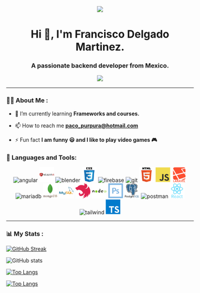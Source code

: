 <div id="header" align="center">
    <img src="https://media.giphy.com/media/3oKIPnAiaMCws8nOsE/giphy.gif" width="250" />
    <h1 align="center">Hi 👋, I'm Francisco Delgado Martinez.</h1>
    <h3 align="center">A passionate backend developer from Mexico.</h3>
</div>
<div id="badges" align="center">
    <img src="https://img.shields.io/github/followers/StickeMan?color=purple&logo=GitHub&style=for-the-badge" />
</div>

---

### 🧑🏽 About Me :
- 🌱 I’m currently learning **Frameworks and courses.**

- 📫 How to reach me **paco_purpura@hotmail.com**

- ⚡ Fun fact **I am funny 😃 and I like to play video games 🎮**

<div align="center">
    <h3 align="left">🔨 Languages and Tools:</h3>
    <div>
        <img src="https://angular.io/assets/images/logos/angular/angular.svg" alt="angular" width="40" height="40"/>
        <img src="https://raw.githubusercontent.com/devicons/devicon/master/icons/angularjs/angularjs-original-wordmark.svg" alt="angularjs" width="40" height="40"/>
        <img src="https://download.blender.org/branding/community/blender_community_badge_white.svg" alt="blender" width="40" height="40"/>
        <img src="https://raw.githubusercontent.com/devicons/devicon/master/icons/css3/css3-original-wordmark.svg" alt="css3" width="40" height="40"/>
        <img src="https://www.vectorlogo.zone/logos/firebase/firebase-icon.svg" alt="firebase" width="40" height="40"/>
        <img src="https://www.vectorlogo.zone/logos/git-scm/git-scm-icon.svg" alt="git" width="40" height="40"/>
        <img src="https://raw.githubusercontent.com/devicons/devicon/master/icons/html5/html5-original-wordmark.svg" alt="html5" width="40" height="40"/>
        <img src="https://raw.githubusercontent.com/devicons/devicon/master/icons/javascript/javascript-original.svg" alt="javascript" width="40" height="40"/>
        <img src="https://raw.githubusercontent.com/devicons/devicon/master/icons/laravel/laravel-plain-wordmark.svg" alt="laravel" width="40" height="40"/>
        <img src="https://www.vectorlogo.zone/logos/mariadb/mariadb-icon.svg" alt="mariadb" width="40" height="40"/>
        <img src="https://raw.githubusercontent.com/devicons/devicon/master/icons/mongodb/mongodb-original-wordmark.svg" alt="mongodb" width="40" height="40"/>
        <img src="https://raw.githubusercontent.com/devicons/devicon/master/icons/mysql/mysql-original-wordmark.svg" alt="mysql" width="40" height="40"/>
        <img src="https://raw.githubusercontent.com/devicons/devicon/master/icons/nestjs/nestjs-plain.svg" alt="nestjs" width="40" height="40"/>
        <img src="https://raw.githubusercontent.com/devicons/devicon/master/icons/nodejs/nodejs-original-wordmark.svg" alt="nodejs" width="40" height="40"/>
        <img src="https://raw.githubusercontent.com/devicons/devicon/master/icons/photoshop/photoshop-line.svg" alt="photoshop" width="40" height="40"/>
        <img src="https://raw.githubusercontent.com/devicons/devicon/master/icons/postgresql/postgresql-original-wordmark.svg" alt="postgresql" width="40" height="40"/>
        <img src="https://www.vectorlogo.zone/logos/getpostman/getpostman-icon.svg" alt="postman" width="40" height="40"/>
        <img src="https://raw.githubusercontent.com/devicons/devicon/master/icons/react/react-original-wordmark.svg" alt="react" width="40" height="40"/>
        <img src="https://www.vectorlogo.zone/logos/tailwindcss/tailwindcss-icon.svg" alt="tailwind" width="40" height="40"/>
        <img src="https://raw.githubusercontent.com/devicons/devicon/master/icons/typescript/typescript-original.svg" alt="typescript" width="40" height="40"/>
    </div>
</div>

---

### 📊 My Stats :

[![GitHub Streak](https://streak-stats.demolab.com?user=StickeMan&theme=shades-of-purple&hide_border=true)](https://git.io/streak-stats)

![GitHub stats](https://github-readme-stats.vercel.app/api?username=StickeMan&show_icons=true&theme=shades-of-purple&hide_border=true)

[![Top Langs](https://github-readme-stats.vercel.app/api/top-langs/?username=StickeMan&theme=shades-of-purple&hide_border=true)](https://github.com/anuraghazra/github-readme-stats)

[![Top Langs](https://github-readme-stats.vercel.app/api/top-langs/?username=StickeMan&theme=shades-of-purple&hide_border=true&layout=compact)](https://github.com/anuraghazra/github-readme-stats)

